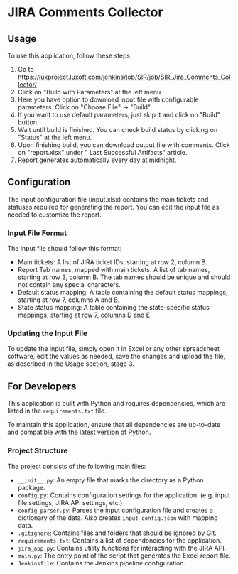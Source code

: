 # JIRA Comments Collector

## Usage

To use this application, follow these steps:
1. Go to https://luxproject.luxoft.com/jenkins/job/SIR/job/SIR_Jira_Comments_Collector/
2. Click on "Build with Parameters" at the left menu
3. Here you have option to download input file with configurable parameters. Click on "Choose File" -> "Build"
4. If you want to use default parameters, just skip it and click on "Build" button.
5. Wait until build is finished. You can check build status by clicking on "Status" at the left menu.
6. Upon finishing build, you can download output file with comments. Click on "report.xlsx" under "	Last Successful Artifacts" article.
7. Report generates automatically every day at midnight.

## Configuration

The input configuration file (input.xlsx) contains the main tickets and statuses required for generating the report. You can edit the input file as needed to customize the report.

### Input File Format

The input file should follow this format:

- Main tickets: A list of JIRA ticket IDs, starting at row 2, column B.
- Report Tab names, mapped with main tickets: A list of tab names, starting at row 3, column B. The tab names should be unique and should not contain any special characters.
- Default status mapping: A table containing the default status mappings, starting at row 7, columns A and B.
- State status mapping: A table containing the state-specific status mappings, starting at row 7, columns D and E.

### Updating the Input File

To update the input file, simply open it in Excel or any other spreadsheet software, edit the values as needed, save the changes and upload the file, as described in the Usage section, stage 3.


## For Developers

This application is built with Python and requires dependencies, which are listed in the `requirements.txt` file.

To maintain this application, ensure that all dependencies are up-to-date and compatible with the latest version of Python.

### Project Structure

The project consists of the following main files:

- `__init__.py`: An empty file that marks the directory as a Python package.
- `config.py`: Contains configuration settings for the application. (e.g. input file settings, JIRA API settings, etc.)
- `config_parser.py`: Parses the input configuration file and creates a dictionary of the data. Also creates `input_config.json` with mapping data.
- `.gitignore`: Contains files and folders that should be ignored by Git.
- `requirements.txt`: Contains a list of dependencies for the application.
- `jira_app.py`: Contains utility functions for interacting with the JIRA API.
- `main.py`: The entry point of the script that generates the Excel report file.
- `Jenkinsfile`: Contains the Jenkins pipeline configuration.
